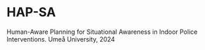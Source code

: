 # HAP-SA
Human-Aware Planning for Situational Awareness in Indoor Police Interventions. Umeå University, 2024
